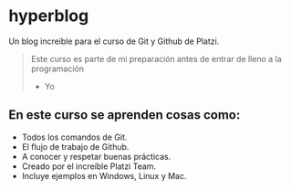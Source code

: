 # hyperblog
Un blog increible para el curso de Git  y Github de Platzi.
>Este curso es parte de mi preparación antes de entrar de lleno a la programación
>- Yo

## En este curso se aprenden cosas como:
* Todos los comandos de Git.
* El flujo de trabajo de Github.
* A conocer y respetar buenas prácticas.
* Creado por el increíble Platzi Team.
* Incluye ejemplos en Windows, Linux y Mac.